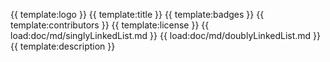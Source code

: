{{ template:logo }}
{{ template:title }}
{{ template:badges }}
{{ template:contributors }}
{{ template:license }}
{{ load:doc/md/singlyLinkedList.md }}
{{ load:doc/md/doublyLinkedList.md }}
{{ template:description }}

